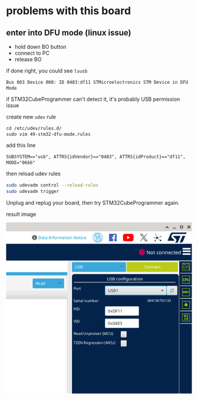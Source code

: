 # problems with this board

## enter into DFU mode (linux issue)

- hold down BO button
- connect to PC
- release BO

if done right, you could see `lsusb`

```shell
Bus 003 Device 008: ID 0483:df11 STMicroelectronics STM Device in DFU Mode
```

if STM32CubeProgrammer can't detect it, it's probably USB permission issue

create new `udev` rule

```shell
cd /etc/udev/rules.d/
sudo vim 49-stm32-dfu-mode.rules
```

add this line

```
SUBSYSTEM=="usb", ATTRS{idVendor}=="0483", ATTRS{idProduct}=="df11", MODE="0666"
```

then reload udev rules

```bash
sudo udevadm control --reload-rules
sudo udevadm trigger
```

Unplug and replug your board, then try STM32CubeProgrammer again.

result image

![alt text](image.png)
